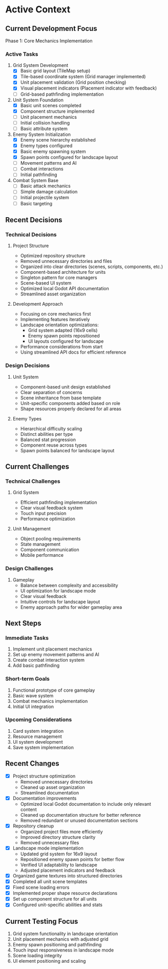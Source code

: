 # Active Context

## Current Development Focus
Phase 1: Core Mechanics Implementation

### Active Tasks
1. Grid System Development
   - [x] Basic grid layout (TileMap setup)
   - [x] Tile-based coordinate system (Grid manager implemented)
   - [x] Unit placement validation (Grid position checking)
   - [x] Visual placement indicators (Placement indicator with feedback)
   - [ ] Grid-based pathfinding implementation

2. Unit System Foundation
   - [x] Basic unit scenes completed
   - [x] Component structure implemented
   - [ ] Unit placement mechanics
   - [ ] Initial collision handling
   - [ ] Basic attribute system

3. Enemy System Initialization
   - [x] Enemy scene hierarchy established
   - [x] Enemy types configured
   - [x] Basic enemy spawning system
   - [x] Spawn points configured for landscape layout
   - [ ] Movement patterns and AI
   - [ ] Combat interactions
   - [ ] Initial pathfinding

4. Combat System Base
   - [ ] Basic attack mechanics
   - [ ] Simple damage calculation
   - [ ] Initial projectile system
   - [ ] Basic targeting

## Recent Decisions

### Technical Decisions
1. Project Structure
   - Optimized repository structure
   - Removed unnecessary directories and files
   - Organized into clear directories (scenes, scripts, components, etc.)
   - Component-based architecture for units
   - Singleton pattern for core managers
   - Scene-based UI system
   - Optimized local Godot API documentation
   - Streamlined asset organization

2. Development Approach
   - Focusing on core mechanics first
   - Implementing features iteratively
   - Landscape orientation optimizations:
     * Grid system adapted (16x9 cells)
     * Enemy spawn points repositioned
     * UI layouts configured for landscape
   - Performance considerations from start
   - Using streamlined API docs for efficient reference

### Design Decisions
1. Unit System
   - Component-based unit design established
   - Clear separation of concerns
   - Scene inheritance from base template
   - Unit-specific components added based on role
   - Shape resources properly declared for all areas

2. Enemy Types
   - Hierarchical difficulty scaling
   - Distinct abilities per type
   - Balanced stat progression
   - Component reuse across types
   - Spawn points balanced for landscape layout

## Current Challenges

### Technical Challenges
1. Grid System
   - Efficient pathfinding implementation
   - Clear visual feedback system
   - Touch input precision
   - Performance optimization

2. Unit Management
   - Object pooling requirements
   - State management
   - Component communication
   - Mobile performance

### Design Challenges
1. Gameplay
   - Balance between complexity and accessibility
   - UI optimization for landscape mode
   - Clear visual feedback
   - Intuitive controls for landscape layout
   - Enemy approach paths for wider gameplay area

## Next Steps

### Immediate Tasks
1. Implement unit placement mechanics
2. Set up enemy movement patterns and AI
3. Create combat interaction system
4. Add basic pathfinding

### Short-term Goals
1. Functional prototype of core gameplay
2. Basic wave system
3. Combat mechanics implementation
4. Initial UI integration

### Upcoming Considerations
1. Card system integration
2. Resource management
3. UI system development
4. Save system implementation

## Recent Changes
- [x] Project structure optimization
  * Removed unnecessary directories
  * Cleaned up asset organization
  * Streamlined documentation
- [x] Documentation improvements
  * Optimized local Godot documentation to include only relevant content
  * Cleaned up documentation structure for better reference
  * Removed redundant or unused documentation sections
- [x] Repository cleanup
  * Organized project files more efficiently
  * Improved directory structure clarity
  * Removed unnecessary files
- [x] Landscape mode implementation
  * Updated grid system for 16x9 layout
  * Repositioned enemy spawn points for better flow
  * Verified UI adaptability to landscape
  * Adjusted placement indicators and feedback
- [x] Organized game textures into structured directories
- [x] Completed all unit scene templates
- [x] Fixed scene loading errors
- [x] Implemented proper shape resource declarations
- [x] Set up component structure for all units
- [x] Configured unit-specific abilities and stats

## Current Testing Focus
1. Grid system functionality in landscape orientation
2. Unit placement mechanics with adjusted grid
3. Enemy spawn positioning and pathfinding
4. Touch input responsiveness in landscape mode
5. Scene loading integrity
6. UI element positioning and scaling
